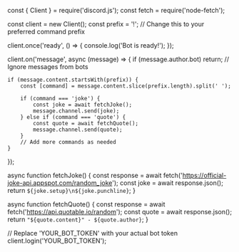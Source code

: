 const { Client } = require('discord.js');
const fetch = require('node-fetch');

const client = new Client();
const prefix = '!'; // Change this to your preferred command prefix

client.once('ready', () => {
    console.log('Bot is ready!');
});

client.on('message', async (message) => {
    if (message.author.bot) return; // Ignore messages from bots

    if (message.content.startsWith(prefix)) {
        const [command] = message.content.slice(prefix.length).split(' ');

        if (command === 'joke') {
            const joke = await fetchJoke();
            message.channel.send(joke);
        } else if (command === 'quote') {
            const quote = await fetchQuote();
            message.channel.send(quote);
        }
        // Add more commands as needed
    }
});

async function fetchJoke() {
    const response = await fetch('https://official-joke-api.appspot.com/random_joke');
    const joke = await response.json();
    return `${joke.setup}\n${joke.punchline}`;
}

async function fetchQuote() {
    const response = await fetch('https://api.quotable.io/random');
    const quote = await response.json();
    return `"${quote.content}" - ${quote.author}`;
}

// Replace 'YOUR_BOT_TOKEN' with your actual bot token
client.login('YOUR_BOT_TOKEN');
